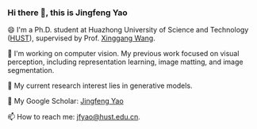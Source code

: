 ### Hi there 👋, this is Jingfeng Yao

😄 I'm a Ph.D. student at Huazhong University of Science and Technology ([HUST](https://www.hust.edu.cn/)), supervised by Prof. [Xinggang Wang](https://xwcv.github.io/).

🔭 I'm working on computer vision. My previous work focused on visual perception, including representation learning, image matting, and image segmentation. 

🌱 My current research interest lies in generative models.

📄 My Google Scholar: [Jingfeng Yao](https://scholar.google.com/citations?user=4qc1qJ0AAAAJ&hl=zh-CN)

📫 How to reach me: jfyao@hust.edu.cn. 

<!--
**JingfengYao/JingfengYao** is a ✨ _special_ ✨ repository because its `README.md` (this file) appears on your GitHub profile.

Here are some ideas to get you started:

- 🔭 I’m currently working on ...
- 🌱 I’m currently learning ...
- 👯 I’m looking to collaborate on ...
- 🤔 I’m looking for help with ...
- 💬 Ask me about ...
- 📫 How to reach me: ...
- 😄 Pronouns: ...
- ⚡ Fun fact: ...
-->
